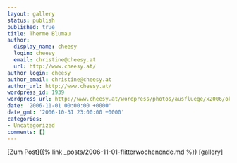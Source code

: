 ```yaml
---
layout: gallery
status: publish
published: true
title: Therme Blumau
author:
  display_name: cheesy
  login: cheesy
  email: christine@cheesy.at
  url: http://www.cheesy.at/
author_login: cheesy
author_email: christine@cheesy.at
author_url: http://www.cheesy.at/
wordpress_id: 1939
wordpress_url: http://www.cheesy.at/wordpress/photos/ausfluege/x2006/oktober-2006/
date: '2006-11-01 00:00:00 +0000'
date_gmt: '2006-10-31 23:00:00 +0000'
categories:
- Uncategorized
comments: []
---
```


[Zum Post]({% link _posts/2006-11-01-flitterwochenende.md %})
[gallery]<!--:-->

